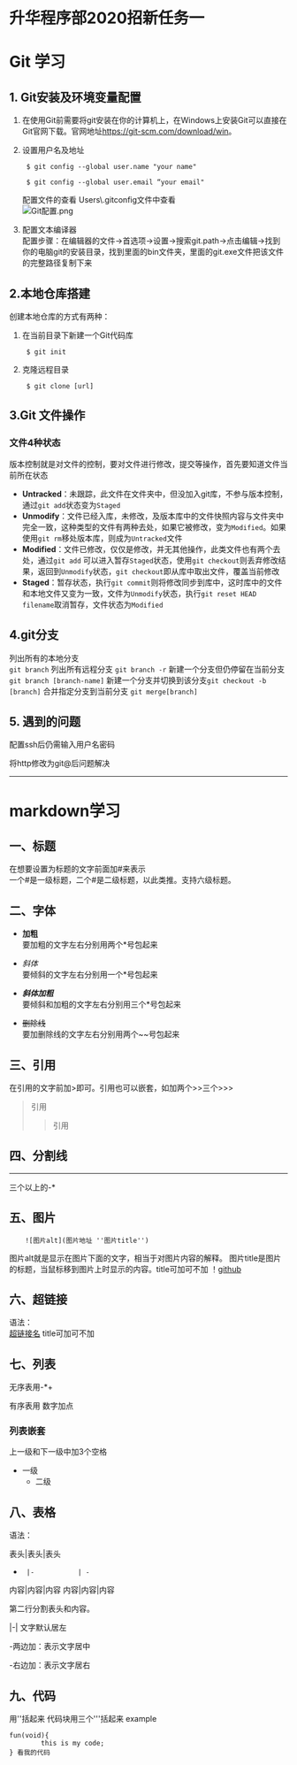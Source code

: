 # 升华程序部2020招新任务一
# Git 学习
## 1. Git安装及环境变量配置
1. 在使用Git前需要将git安装在你的计算机上，在Windows上安装Git可以直接在Git官网下载。官网地址<https://git-scm.com/download/win>。
2. 设置用户名及地址  
    
        $ git config --global user.name "your name" 
    
        $ git config --global user.email “your email"
    配置文件的查看
    Users\\.gitconfig文件中查看  
    ![Git配置.png](https://i.loli.net/2020/10/06/4c7Q2VjGeuDw9P8.png)
3. 配置文本编译器  
     配置步骤：在编辑器的文件->首选项->设置->搜索git.path->点击编辑->找到你的电脑git的安装目录，找到里面的bin文件夹，里面的git.exe文件把该文件的完整路径复制下来
## 2.本地仓库搭建
创建本地仓库的方式有两种：  
1. 在当前目录下新建一个Git代码库
          
        $ git init
2. 克隆远程目录

        $ git clone [url]
## 3.Git 文件操作
### 文件4种状态
版本控制就是对文件的控制，要对文件进行修改，提交等操作，首先要知道文件当前所在状态  
+ **Untracked**：未跟踪，此文件在文件夹中，但没加入git库，不参与版本控制，通过`git add`状态变为`Staged`
+ **Unmodify**：文件已经入库，未修改，及版本库中的文件快照内容与文件夹中完全一致，这种类型的文件有两种去处，如果它被修改，变为`Modified`。如果使用`git rm`移处版本库，则成为`Untracked`文件
+ **Modified**：文件已修改，仅仅是修改，并无其他操作，此类文件也有两个去处，通过`git add` 可以进入暂存`Staged`状态，使用`git checkout`则丢弃修改结果，返回到`Unmodify`状态，`git checkout`即从库中取出文件，覆盖当前修改
+ **Staged**：暂存状态，执行`git commit`则将修改同步到库中，这时库中的文件和本地文件又变为一致，文件为`Unmodify`状态，执行`git reset HEAD filename`取消暂存，文件状态为`Modified`
## 4.git分支
列出所有的本地分支  
`git branch`
列出所有远程分支
`git branch -r`
新建一个分支但仍停留在当前分支`git branch [branch-name]`
新建一个分支并切换到该分支`git checkout -b [branch]`
合并指定分支到当前分支
`git merge[branch]`
## 5. 遇到的问题
配置ssh后仍需输入用户名密码

将http修改为git@后问题解决

***
# markdown学习
## 一、标题
在想要设置为标题的文字前面加#来表示  
一个#是一级标题，二个#是二级标题，以此类推。支持六级标题。 
## 二、字体
* **加粗**  
要加粗的文字左右分别用两个*号包起来

* *斜体*  
要倾斜的文字左右分别用一个*号包起来

* ***斜体加粗***  
要倾斜和加粗的文字左右分别用三个*号包起来

* ~~删除线~~  
要加删除线的文字左右分别用两个~~号包起来
## 三、引用
在引用的文字前加>即可。引用也可以嵌套，如加两个>>三个>>>
>引用
>>引用
## 四、分割线
***
   三个以上的-*

## 五、图片
        ![图片alt](图片地址 ''图片title'')

图片alt就是显示在图片下面的文字，相当于对图片内容的解释。
图片title是图片的标题，当鼠标移到图片上时显示的内容。title可加可不加
！[github](https://github.githubassets.com/images/modules/open_graph/github-mark.png "github")
## 六、超链接
语法：  
        [超链接名](超链接地址 "超链接title")  title可加可不加
## 七、列表
无序表用-*+  

有序表用 数字加点
### 列表嵌套
上一级和下一级中加3个空格
* 一级
   * 二级
## 八、表格
语法：

表头|表头|表头
-      |-           | -
内容|内容|内容
内容|内容|内容

第二行分割表头和内容。

  |-|
文字默认居左

-两边加：表示文字居中

-右边加：表示文字居右
## 九、代码
用''括起来
代码块用三个'''括起来
example

```
fun(void){
        this is my code;
} 看我的代码   
```
